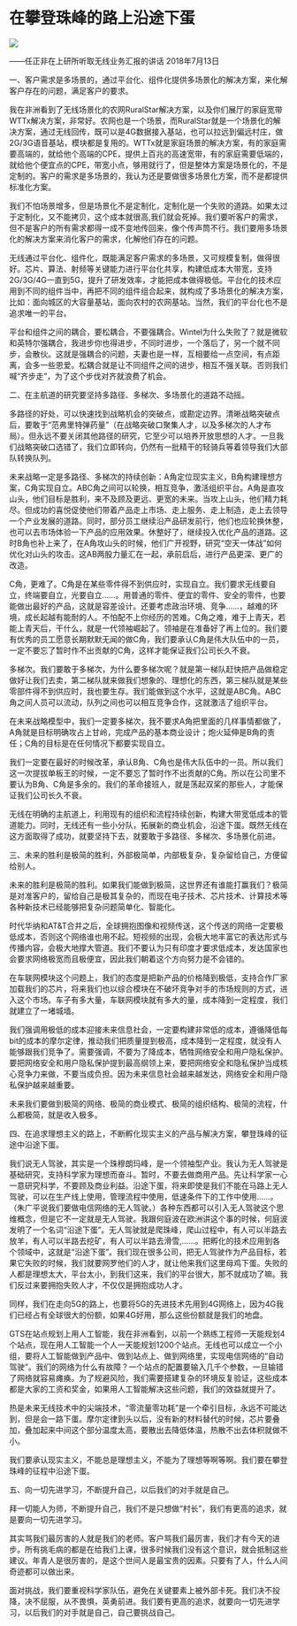# 在攀登珠峰的路上沿途下蛋
<img class="pv" src="https://api.visitor.plantree.me/visitor-badge/pv?namespace=plantree.me&key=renzhengfei-speeches/在攀登珠峰的路上沿途下蛋.md">



——任正非在上研所听取无线业务汇报的讲话
 2018年7月13日



一、客户需求是多场景的，通过平台化、组件化提供多场景化的解决方案，来化解客户存在的问题，满足客户的要求。

我在非洲看到了无线场景化的农网RuralStar解决方案，以及你们展厅的家庭宽带WTTx解决方案，非常好。农网也是一个场景，而RuralStar就是一个场景化的解决方案，通过无线回传，既可以是4G数据接入基站，也可以拉远到偏远村庄，做2G/3G语音基站，模块都是复用的。WTTx就是家庭场景的解决方案，有的家庭需要高端的，就给他个高端的CPE，提供上百兆的高速宽带，有的家庭需要低端的，就给他个便宜点的CPE，带宽小点，够用就行了，但是整体方案是场景化的，不是定制的。客户的需求是多场景的，我认为还是要做很多场景化方案，而不是都提供标准化方案。

我们不怕场景增多，但是场景化不是定制化，定制化是一个失败的道路。如果太过于定制化，又不能拷贝，这个成本就很高,我们就会死掉。我们要听客户的需求，但不是客户的所有需求都得一成不变地传回来，像个传声筒不行。我们要用多场景化的解决方案来消化客户的需求，化解他们存在的问题。

无线通过平台化、组件化，既能满足客户需求的多场景，又可规模复制，做得很好。芯片、算法、射频等关键能力进行平台化共享，构建低成本大带宽，支持2G/3G/4G一直到5G，提升了研发效率，才能把成本做得极低。平台化的技术应用到不同的组件当中，再把不同的组件组合起来，就构成了多场景化的解决方案，比如：面向城区的大容量基站，面向农村的农网基站。当然，我们的平台化也不是追求唯一的平台。

平台和组件之间的耦合，要松耦合，不要强耦合。Wintel为什么失败了？就是微软和英特尔强耦合，我进步你也得进步，不同时进步，一个落后了，另一个就不同步，会散伙。这就是强耦合的问题，夫妻也是一样，互相要给一点空间，有点距离，会多一些恩爱。松耦合就是让不同组件之间的进步，相互不强关联。否则我们喊“齐步走”，为了这个步伐对齐就浪费了机会。

二、在主航道的研究要坚持多路径、多梯次、多场景化的道路不动摇。

多路径的好处，可以快速找到战略机会的突破点，或勘定边界。清晰战略突破点后，要敢于“范弗里特弹药量”（在战略突破口聚集人才，以及多梯次的人才布局）。但永远不要关闭其他路径的研究，它至少可以培养开放思想的人才。一旦我们战略突破口选错了，我们立即转向，仍然有一批精干的轻骑兵等着领导我们大部队转换队列。

未来战略一定是多路径、多梯次的持续创新：A角定位现实主义，B角构建理想方案，C角实现自立。ABC角之间可以轮换，相互竞争，激活组织平台。A角是直攻山头，他们目标是胜利，来不及顾及更远、更宽的未来。当攻上山头，他们精力耗尽。但成功的喜悦促使他们带着产品走上市场、走上服务、走上制造，走上去领导一个产业发展的道路。同时，部分员工继续沿产品研发前行，他们也应轮换休整，也可以去市场体验一下产品的应用效果。休整好了，继续投入优化产品的道路。这时B角也补上来了，在A角攻山头的时候，他们广开视野，研究“空天一体战”如何优化对山头的攻击。这AB两股力量汇在一起，承前启后，进行产品更深、更广的改造。

C角，更难了。C角是在某些零件得不到供应时，实现自立。我们要求无线要自立，终端要自立，光要自立……。用普通的零件、便宜的零件、安全的零件，也要能做出最好的产品，这就是容差设计。还要考虑政治环境、竞争……，越难的环境，成长起越有能耐的人。不怕配不上你经历的苦难。C角之难，难于上青天，若能上青天后，干什么，就是一代领袖崛起了。领袖是在准备好了再上位的。我们要有优秀的员工愿意长期默默无闻的做C角，我们要承认C角是伟大队伍中的一员，一定不要忘了暂时作不出贡献的C角，这样才能保证我们公司长久不衰。

多梯次。我们要敢于多梯次，为什么要多梯次呢？就是第一梯队赶快把产品做稳定做好让我们去卖，第二梯队就来做我们想象的、理想化的东西，第三梯队就是某些零部件得不到供应时，我也要生存。我们能做到这个水平，这就是ABC角。ABC角之间人员可以流动，队列之间也可以相互竞争合作，这就激活了组织平台。

在未来战略模型中，我们一定要多梯次，我不要求A角把里面的几样事情都做了，A角就是目标明确攻占上甘岭，完成产品的基本商业设计；炮火延伸是B角的责任；C角的目标是在任何情况下都要实现自立。

我们一定要在最好的时候改革，承认B角、C角也是伟大队伍中的一员。所以我们这一次提拔单板王的时候，一定不要忘了暂时作不出贡献的C角。所以在公司里不要认为B角、C角是多余的。我们的革命接班人，就是荡起双桨的那些人，才能保证我们公司长久不衰。

无线在明确的主航道上，利用现有的组织和流程持续创新，构建大带宽低成本的管道能力。同时，无线还有一些小分队，拓展新的商业机会，沿途下蛋。既然无线在这方面取得了成功，就要坚持下去，就要敢于多路径、多梯次、多场景化前进。

三、未来的胜利是极简的胜利，外部极简单，内部极复杂，复杂留给自己，方便留给别人。

未来的胜利是极简的胜利。如果我们能做到极简，这世界还有谁能打赢我们？极简是对准客户的，留给自己是极其复杂的，而现在电子技术、芯片技术、计算技术等各种新技术已经能够把复杂问题简单化、智能化。

时代华纳和AT&T合并之后，全球拥抱图像和视频传送，这个传送的网络一定要极低成本，否则这个网络谁也用不起。短视频的出现，会极大地丰富它的表达形式与传播内容，会极大地撑大管道。我们不要认为只有印度才要求低成本，发达国家也会要求网络极宽而且极便宜，因此我们朝着这个方向努力是不会错的。

在车联网模块这个问题上，我们的态度是把新产品的价格降到极低，支持合作厂家加载我们的芯片，将来我们也以综合模块在不破坏竞争对手的市场规则的方式，进入这个市场。车子有多大量，车联网模块就有多大的量，成本降到一定程度，我们就建立了一堵城墙。

我们强调用极低的成本迎接未来信息社会，一定要构建非常低的成本，遵循降低每bit的成本的摩尔定律，推动我们把质量提到极高，成本降到一定程度，就没有人能够跟我们竞争了。需要强调，不要为了降成本，牺牲网络安全和用户隐私保护。要把网络安全和用户隐私保护提到最高纲领上来，要把网络安全和隐私保护当成核心竞争力来做，不要当成负担。因为未来信息社会越来越发达，网络安全和用户隐私保护越来越重要。

未来我们要做到极简的网络、极简的商业模式、极简的组织结构、极简的流程，什么都极简，就是收入极多。

四、在追求理想主义的路上，不断孵化现实主义的产品与解决方案，攀登珠峰的征途中沿途下蛋。

我们说无人驾驶，其实是一个珠穆朗玛峰，是一个领袖型产业。我认为无人驾驶是基础研究，支持科学家为理想而奋斗。暂时，不要去做商用产品。先让科学家一心一意研究科学，不要顾及商业利益。沿途下蛋，将来即使是我们不能在马路上无人驾驶，可以在生产线上使用，管理流程中使用，低速条件下的工作中使用……。（朱广平说我们要做电信网络的无人驾驶。）各种东西都可以引入无人驾驶这个思维概念，但是它不一定就是无人驾驶。我跟何庭波在欧洲讲这个事的时候，何庭波发明了一个名词“沿途下蛋”。无人驾驶就是爬珠峰，爬山过程中，有人可以半路去放羊，有人可以半路去挖矿，有人可以半路去滑雪,……。把孵化的技术应用到各个领域中，这就是“沿途下蛋”。我们现在很多公司，把无人驾驶作为产品目标，若果它失败的时候，我们就要网罗他们的人才，就让他来我们这里母鸡下蛋。失败的人都是理想太大，平台太小，到我们这来，我们的平台很大，那不就成功了嘛。我们反过来要拥抱失败人才，不仅仅是拥抱成功人才。

同样，我们在走向5G的路上，也要将5G的先进技术先用到4G网络上，因为4G我们已经占有全球很大的份额，如果4G好用，那么这些份额就是我们的地盘。

GTS在站点规划上用人工智能，我在非洲看到，以前一个熟练工程师一天能规划4个站点，现在用人工智能一个人一天能规划1200个站点。无线也可以成立一个小组，要将人工智能做到产品中、做到站点上、做到网络里，实现电信网络的“自动驾驶”。我们的网络为什么有故障？一个站点的配置要输入几千个参数，一旦输错了网络就容易瘫痪。为了规避风险，我们需要搭建复杂的环境反复验证，这些成本都是大家的工资和奖金，如果用人工智能解决这些问题，我们的效益就提升了。

热是未来无线技术中的尖端技术，“零流量零功耗”是一个牵引目标，永远不可能达到，但是会一路下蛋。摩尔定律到头以后，没有新的材料替代的时候，芯片要叠加，叠加起来中间这个部分温度太高，要散出去降低体温，热散不出去体积就做不小。

我们要承认现实主义，不能总是理想主义，不能为了理想等啊等啊。我们要在攀登珠峰的征程中沿途下蛋。

五、向一切先进学习，不断提升自己，以后我们的对手就是自己。

拜一切能人为师，不断提升自己，我们不是只想做“村长”，我们有更高的追求，就是要向一切先进学习。

其实骂我们最厉害的人就是我们的老师。客户骂我们最厉害，我们才有今天的进步。所有挑毛病的都是在给我们上课，很多时候我们没有这个意识，就会抵制这些建议。年青人是很厉害的，是这个世间人是最宝贵的因素。只要有了人，什么人间奇迹都可以做出来。

面对挑战，我们要重视科学家队伍，避免在关键要素上被外部卡死。我们决不投降，决不屈服，从不畏惧，英勇前进。我们要有更高的追求，就要向一切先进学习，以后我们的对手就是自己，自己要挑战自己。
